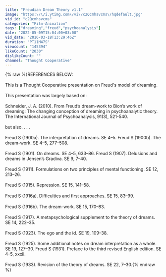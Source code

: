 ```yaml
---
title: "Freudian Dream Theory v1.1"
image: "https:\/\/i.ytimg.com\/vi\/c2Qcmhsvcms\/hqdefault.jpg"
vid_id: "c2Qcmhsvcms"
categories: "Film-Animation"
tags: ["dreaming","freud","psychoanalysis"]
date: "2022-05-09T15:04:00+03:00"
vid_date: "2016-03-18T13:29:46Z"
duration: "PT11M47S"
viewcount: "145394"
likeCount: "2030"
dislikeCount: ""
channel: "Thought Cooperative"
---
```

{% raw %}REFERENCES BELOW:<br /><br />This is a Thought Cooperative presentation on Freud's model of dreaming.<br /><br />This presentation was largely based on:<br /><br />Schneider, J. A. (2010). From Freud’s dream-work to Bion’s work of dreaming: The changing conception of dreaming in psychoanalytic theory. The International Journal of Psychoanalysis, 91(3), 521-540.<br /><br />but also. . . . <br /><br />Freud S (1900a). The interpretation of dreams. SE 4–5. Freud S (1900b). The dream-work. SE 4–5, 277–508. <br /><br />Freud S (1901). On dreams. SE 4–5, 633–86. Freud S (1907). Delusions and dreams in Jensen’s Gradiva. SE 9, 7–40. <br /><br />Freud S (1911). Formulations on two principles of mental functioning. SE 12, 213–26. <br /><br />Freud S (1915). Repression. SE 15, 141–58. <br /><br />Freud S (1916a). Diﬃculties and ﬁrst approaches. SE 15, 83–99. <br /><br />Freud S (1916b). The dream-work. SE 15, 170–83.<br /><br /> Freud S (1917). A metapsychological supplement to the theory of dreams. SE 14, 222–35. <br /><br />Freud S (1923). The ego and the id. SE 19, 109–38. <br /><br />Freud S (1925). Some additional notes on dream interpretation as a whole. SE 19, 127–30. Freud S (1931). Preface to the third revised English edition. SE 4–5, xxxii. <br /><br />Freud S (1933). Revision of the theory of dreams. SE 22, 7–30.{% endraw %}
